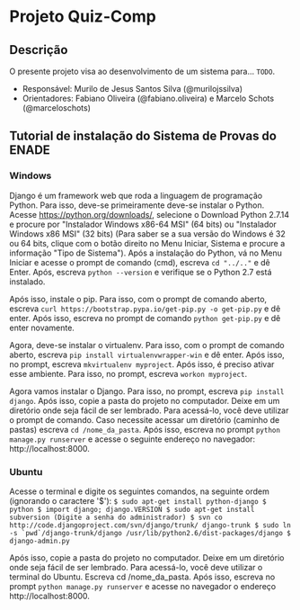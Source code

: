 # Projeto Quiz-Comp

## Descrição

O presente projeto visa ao desenvolvimento de um sistema para... `TODO`.

- Responsável: Murilo de Jesus Santos Silva (@murilojssilva)
- Orientadores: Fabiano Oliveira (@fabiano.oliveira) e Marcelo Schots (@marceloschots)

## Tutorial de instalação do Sistema de Provas do ENADE

### Windows

Django é um framework web que roda a linguagem de programação Python. Para isso, deve-se primeiramente deve-se instalar o Python. Acesse https://python.org/downloads/, selecione o Download Python 2.7.14 e procure por "Instalador Windows x86-64 MSI" (64 bits) ou "Instalador Windows x86 MSI" (32 bits) (Para saber se a sua versão do Windows é 32 ou 64 bits, clique com o botão direito no Menu Iniciar, Sistema e procure a informação "Tipo de Sistema"). Após a instalação do Python, vá no Menu Iniciar e acesse o prompt de comando (cmd), escreva `cd "../.."` e dê Enter. Após, escreva `python --version` e verifique se o Python 2.7 está instalado.

Após isso, instale o pip. Para isso, com o prompt de comando aberto, escreva `curl https://bootstrap.pypa.io/get-pip.py -o get-pip.py` e dê enter. Após isso, escreva no prompt de comando `python get-pip.py` e dê enter novamente.

Agora, deve-se instalar o virtualenv. Para isso, com o prompt de comando aberto, escreva `pip install virtualenvwrapper-win` e dê enter. Após isso, no prompt, escreva `mkvirtualenv myproject`. Após isso, é preciso ativar esse ambiente. Para isso, no prompt, escreva `workon myproject`.

Agora vamos instalar o Django. Para isso, no prompt, escreva `pip install django`. Após isso, copie a pasta do projeto no computador. Deixe em um diretório onde seja fácil de ser lembrado. Para acessá-lo, você deve utilizar o prompt de comando. Caso necessite acessar um diretório (caminho de pastas) escreva `cd /nome_da_pasta`. Após isso, escreva no prompt `python manage.py runserver` e acesse o seguinte endereço no navegador: http://localhost:8000.

### Ubuntu

Acesse o terminal e digite os seguintes comandos, na seguinte ordem (ignorando o caractere '$'):
``
$ sudo apt-get install python-django
$ python
$ import django; django.VERSION
$ sudo apt-get install subversion (Digite a senha do administrador)
$ svn co http://code.djangoproject.com/svn/django/trunk/ django-trunk
$ sudo ln -s `pwd`/django-trunk/django /usr/lib/python2.6/dist-packages/django
$ django-admin.py
``

Após isso, copie a pasta do projeto no computador. Deixe em um diretório onde seja fácil de ser lembrado. Para acessá-lo, você deve utilizar o terminal do Ubuntu. Escreva cd /nome_da_pasta. Após isso, escreva no prompt `python manage.py runserver` e acesse no navegador o endereço http://localhost:8000.
